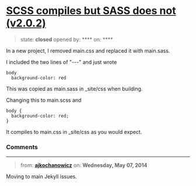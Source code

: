 # [SCSS compiles but SASS does not (v2.0.2)](https://github.com/jekyll/jekyll-help/issues/34)

> state: **closed** opened by: **** on: ****

In a new project, I removed main.css and replaced it with main.sass.

I included the two lines of &quot;---&quot; and just wrote

    body
      background-color: red

This was copied as main.sass in _site/css when building.

Changing this to main.scss and

    body {
      background-color: red;
    }

It compiles to main.css in _site/css as you would expect.

### Comments

---
> from: [**ajkochanowicz**](https://github.com/jekyll/jekyll-help/issues/34#issuecomment-42464983) on: **Wednesday, May 07, 2014**

Moving to main Jekyll issues.
